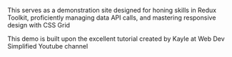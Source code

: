 This serves as a demonstration site designed for honing skills in Redux Toolkit, proficiently managing data API calls, and mastering responsive design with CSS Grid

This demo is built upon the excellent tutorial created by Kayle at Web Dev Simplified Youtube channel

